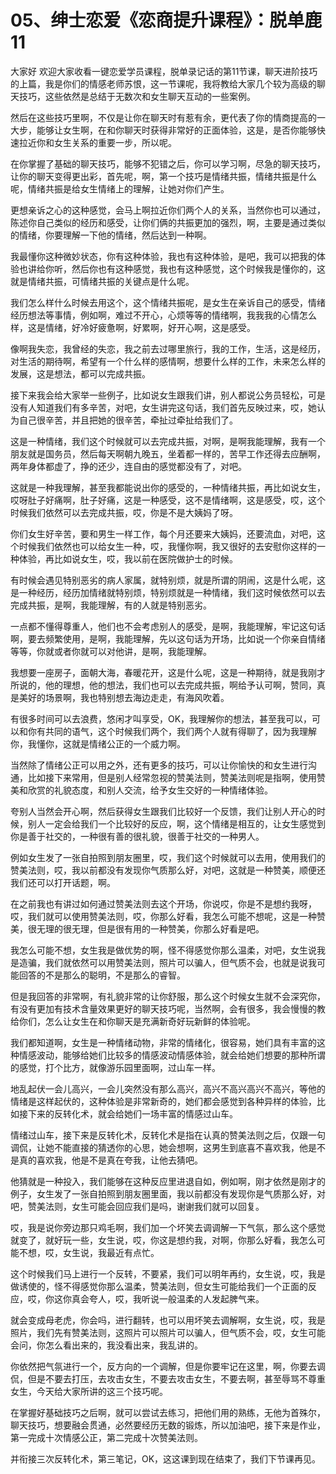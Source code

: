 # 05、绅士恋爱《恋商提升课程》：脱单鹿11

大家好 欢迎大家收看一键恋爱学员课程，脱单录记话的第11节课，聊天进阶技巧的上篇，我是你们的情感老师苏恨，这一节课呢，我将教给大家几个较为高级的聊天技巧，这些依然是总结于无数次和女生聊天互动的一些案例。

然后在这些技巧里啊，不仅是让你在聊天时有惹有余，更代表了你的情商提高的一大步，能够让女生啊，在和你聊天时获得非常好的正面体验，这是，是否你能够快速拉近你和女生关系的重要一步，所以呢。

在你掌握了基础的聊天技巧，能够不犯错之后，你可以学习啊，尽急的聊天技巧，让你的聊天变得更出彩，首先呢，啊，第一个技巧是情绪共振，情绪共振是什么呢，情绪共振是给女生情绪上的理解，让她对你们产生。

更想亲诉之心的这种感觉，会马上啊拉近你们两个人的关系，当然你也可以通过，陈述你自己类似的经历和感受，让你们俩的共振更加的强烈，啊，主要是通过类似的情绪，你要理解一下他的情绪，然后达到一种啊。

我最懂你这种微妙状态，你有这种体验，我也有这种体验，是吧，我可以把我的体验也讲给你听，然后你也有这种感觉，我也有这种感觉，这个时候我是懂你的，这就是情绪共振，可情绪共振的关键点是什么呢。

我们怎么样什么时候去用这个，这个情绪共振呢，是女生在亲诉自己的感受，情绪经历想法等事情，例如啊，难过不开心，心烦等等的情绪啊，我我我的心情怎么样，这是情绪，好冷好疲惫啊，好累啊，好开心啊，这是感受。

像啊我失恋，我曾经的失恋，我之前去过哪里旅行，我的工作，生活，这是经历，对生活的期待啊，希望有一个什么样的感情啊，想要什么样的工作，未来怎么样的发展，这是想法，都可以完成共振。

接下来我会给大家举一些例子，比如说女生跟我们讲，别人都说公务员轻松，可是没有人知道我们有多辛苦，对吧，女生讲完这句话，我们首先反映过来，哎，她认为自己很辛苦，并且把她的很辛苦，牵扯过牵扯给我们了。

这是一种情绪，我们这个时候就可以去完成共振，对啊，是啊我能理解，我有一个朋友就是国务员，然后每天啊朝九晚五，坐着都一样的，苦早工作还得去应酬啊，两年身体都虚了，挣的还少，连自由的感觉都没有了，对吧。

这就是一种我理解，甚至我都能说出你的感受的，一种情绪共振，再比如说女生，哎呀肚子好痛啊，肚子好痛，这是一种感受，这不是情绪啊，这是感受，哎，这个时候我们依然可以去完成共振，哎，你是不是大姨妈了呀。

你们女生好辛苦，要和男生一样工作，每个月还要来大姨妈，还要流血，对吧，这个时候我们依然也可以给女生一种，哎，我懂你啊，我又很好的去安慰你这样的一种体验，再比如说女生，哎，我以前在医院做护士的时候。

有时候会遇见特别恶劣的病人家属，就特别烦，就是所谓的阴闹，这是什么呢，这是一种经历，经历加情绪就特别烦，特别烦就是一种情绪，我们这时候依然可以去完成共振，是啊，我能理解，有的人就是特别恶劣。

一点都不懂得尊重人，他们也不会考虑别人的感受，是啊，我能理解，牢记这句话啊，要去频繁使用，是啊，我能理解，先以这句话为开场，比如说一个你亲自情绪等等，你就或者你就可以对他讲，是啊，我能理解。

我想要一座房子，面朝大海，春暖花开，这是什么呢，这是一种期待，就是我刚才所说的，他的理想，他的想法，我们也可以去完成共振，啊给予认可啊，赞同，真是美好的场景啊，我也特别想去海边走走，有海风吹着。

有很多时间可以去浪费，悠闲才叫享受，OK，我理解你的想法，甚至我可以，可以和你有共同的语气，这个时候我们两个，我们两个人就有得聊了，因为我理解你，我懂你，这就是情绪公正的一个威力啊。

当然除了情绪公正可以用之外，还有更多的技巧，可以让你愉快的和女生进行沟通，比如接下来常用，但是别人经常忽视的赞美法则，赞美法则呢是指啊，使用赞美和欣赏的礼貌态度，和别人交流，给予女生交好的一种情绪体验。

夸别人当然会开心啊，然后获得女生跟我们比较好一个反馈，我们让别人开心的时候，别人一定会给我们一个比较好的反应，啊，这个情绪是相互的，让女生感觉到你是善于社交的，一种很有善的很礼貌，很善于社交的一种男人。

例如女生发了一张自拍照到朋友圈里，哎，我们这个时候就可以去用，使用我们的赞美法则，哎，我以前都没有发现你气质那么好，对吧，这就是一种赞美，顺便还我们还可以打开话题，啊。

在之前我也有讲过如何通过赞美法则去这个开场，你说哎，你是不是想约我呀，哎，我们就可以使用赞美法则，哎，你那么好看，我怎么可能不想呢，这是一种赞美，很无理的很无理，但是很有用的一种赞美，你那么好看是吧。

我怎么可能不想，女生我是做优势的啊，怪不得感觉你那么温柔，对吧，女生说我是造骗，我们就依然可以用赞美法则，照片可以骗人，但气质不会，也就是说我可能回答的不是那么的聪明，不是那么的睿智。

但是我回答的非常啊，有礼貌非常的让你舒服，那么这个时候女生就不会深究你，有没有更加有技术含量效果更好的聊天技巧呢，当然啊，会有很多，我会慢慢的教给你们，怎么让女生在和你聊天是充满新奇好玩新鲜的体验呢。

我们都知道啊，女生是一种情绪动物，非常的情绪化，很容易，她们具有丰富的这种情感波动，能够给她们比较多的情感波动情感体验，就会给她们想要的那种所谓的感觉，打个比方，就像游乐园里面啊，过山车一样。

地乱起伏一会儿高兴，一会儿突然没有那么高兴，高兴不高兴高兴不高兴，等他的情绪是这样起伏的，这种体验是非常新奇的，她们都会感觉到各种异样的体验，比如接下来的反转化术，就会给她们一场丰富的情感过山车。

情绪过山车，接下来是反转化术，反转化术是指在认真的赞美法则之后，仅跟一句调侃，让她不能直接的猜透你的心思，她会想啊，这男生到底喜不喜欢我，他是不是真的喜欢我，他是不是真在夸我，让他去猜吧。

他猜就是一种投入，我们能够在这种反应里进退自如，例如啊，刚才依然是刚才的例子，女生发了一张自拍照到朋友圈里面，我以前都没有发现你是气质那么好，对吧，赞美法则，女生可能会回应我们是吗，谢谢我们就可以回复。

哎，我是说你旁边那只鸡毛啊，我们加一个坏笑去调调解一下气氛，那么这个感觉就变了，就好玩一些，女生说，哎，你这是想约我，对啊，你那么好看，我怎么可能不想，哎，女生说，我最近有点忙。

这个时候我们马上进行一个反转，不要紧，我们可以明年再约，女生说，哎，我是做诱使的，怪不得感觉你那么温柔，赞美法则，但女生可能给我们一个正面的反应，哎，你这你真会夸人，哎，我听说一般温柔的人发起脾气来。

就会变成母老虎，你会吗，进行翻转，也可以用坏笑去调解啊，女生说，哎，我是照片，我们先有赞美法则，这照片可以照片可以骗人，但气质不会，哎，女生可能会问，你怎么看出来的，我没看出来，我乱讲的。

你依然把气氛进行一个，反方向的一个调解，但是你要牢记在这里，啊，你要去调侃，但是不要去打压，去攻击女生，不要去攻击女生，不要去啊，甚至辱骂不尊重女生，今天给大家所讲的这三个技巧呢。

在掌握好基础技巧之后啊，就可以尝试去练习，把他们用的熟练，无他为首殊尔，聊天技巧，想要融会贯通，必然要经历无数的锻炼，所以加油吧，接下来是作业，第一完成十次情感公正，第二完成十次赞美法则。

并衔接三次反转化术，第三笔记，OK，这这课到现在结束了，我们下节课再见。